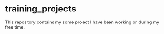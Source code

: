 # training_projects
This repository contains my some project I have been working on during my free time.

